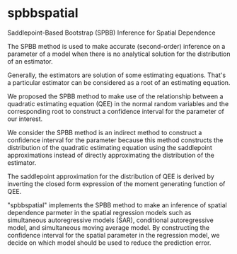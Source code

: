 # spbbspatial
Saddlepoint-Based Bootstrap (SPBB) Inference for Spatial Dependence

The SPBB method is used to make accurate (second-order) inference on a parameter of a model when 
there is no analytical solution for the distribution of an estimator.

Generally, the estimators are solution of some estimating equations. 
That's a particular estimator can be considered as a root of an estimating equation.

We proposed the SPBB method to make use of the relationship between a quadratic estimating equation (QEE)
in the normal random variables and the corresponding root to construct a confidence interval for the parameter of our interest.

We consider the SPBB method is an indirect method to construct a confidence interval for the parameter because 
this method constructs the distribution of the quadratic estimating equation using the saddlepoint approximations 
instead of directly approximating the distribution of the estimator.

The saddlepoint approximation for the distribution of QEE is derived by 
inverting the closed form expression of the moment generating function of QEE.

"spbbspatial" implements the SPBB method to make an inference of spatial dependence parmeter in the spatial 
regression models such as simultaneous autoregressive models (SAR), conditional autoregressive model, 
and simultaneous moving average model. 
By constructing the confidence interval for the spatial parameter in the regression model, 
we decide on which model should be used to reduce the prediction error.
